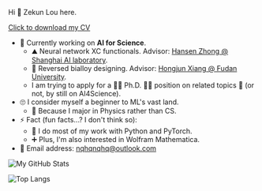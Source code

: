 Hi 👋 Zekun Lou here.

[Click to download my CV](https://github.com/nqhq-lou/nqhq-lou/raw/main/ZekunLou_CV_latest.pdf)


- 🏃‍ Currently working on **AI for Science**.
    - ⛰️ Neural network XC functionals. Advisor: [Hansen Zhong @ Shanghai AI laboratory](https://scholar.google.com/citations?user=X_ZfX8sAAAAJ).
    - 🔁 Reversed bialloy designing. Advisor: [Hongjun Xiang @ Fudan University](https://scholar.google.com/citations?hl=zh-CN&user=5GcATiIAAAAJ).
    - I am trying to apply for a 👨‍🎓 Ph.D. 👨‍🎓 position on related topics 🔬 (or not, by still on AI4Science).
- 🙄 I consider myself a beginner to ML's vast land.
    - 🤔 Because I major in Physics rather than CS.
- ⚡ Fact (fun facts...? I don't think so):
    - 🔧 I do most of my work with Python and PyTorch.
    - ➕ Plus, I'm also interested in Wolfram Mathematica.
- 📧 Email address: [nqhqnqhq@outlook.com](mailto:nqhqnqhq@outlook.com)

![My GitHub Stats](https://github-readme-stats.vercel.app/api?username=nqhq-lou&show_icons=true)

![Top Langs](https://github-readme-stats.vercel.app/api/top-langs/?username=nqhq-lou&layout=compact)

<!--
**nqhq-lou/nqhq-lou** is a ✨ _special_ ✨ repository because its `README.md` (this file) appears on your GitHub profile.

Here are some ideas to get you started:

- 🔭 I’m currently working on ...
- 🌱 I’m currently learning ...
- 👯 I’m looking to collaborate on ...
- 🤔 I’m looking for help with ...
- 💬 Ask me about ...
- 📫 How to reach me: ...
- 😄 Pronouns: ...
- ⚡ Fun fact: ...
-->
